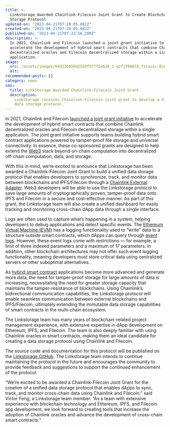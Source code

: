 ```yaml
---
title: >-
  Linkstorage Awarded Chainlink-Filecoin Joint Grant to Create Blockchain Data
  Storage Protocol
updated-on: "2023-04-21T07:28:05.882Z"
created-on: "2023-04-21T07:28:05.882Z"
published-on: "2023-04-21T07:33:56.200Z"
description: >-
  In 2021, Chainlink and Filecoin launched a joint grant initiative to
  accelerate the development of hybrid smart contracts that combine Chainlink
  decentralized oracles and Filecoin decentralized storage within a single
  application.
image:
  src: /assets/images/64423b050425d3f577f2eb36_1-qzfjf0m6l6_fzcxuic-8zg.png
  alt:
recommended-posts: []
category: news
seo:
  title: LinkStorage Awarded Chainlink-Filecoin Joint Grant
  description:
    LinkStorage receives Chainlink-Filecoin joint grant to develop a blockchain
    data storage protocol.
---
```


In 2021, Chainlink and Filecoin [launched a joint grant initiative](https://blog.chain.link/announcing-the-chainlink-and-filecoin-joint-grant-program/) to accelerate the development of hybrid smart contracts that combine Chainlink decentralized oracles and Filecoin decentralized storage within a single application. The joint grant initiative supports teams building hybrid smart contract applications powered by tamper-proof file storage and universal connectivity. In essence, these co-sponsored grants are designed to help extend the [Web3](https://blog.chain.link/web3/) stack beyond on-chain computation into decentralized off-chain computation, data, and storage.

With this in mind, we’re excited to announce that Linkstorage has been awarded a Chainlink-Filecoin Joint Grant to build a unified data storage protocol that enables developers to synchronize, track, and monitor data between blockchains and IPFS/Filecoin through a [Chainlink External Adapter](https://docs.chain.link/docs/external-adapters/). Web3 developers will be able to use the Linkstorage protocol to save large amounts of cryptographically proven, tamper-proof data onto IPFS and Filecoin in a secure and cost-effective manner. As part of this grant, the Linkstorage team will also create a unified dashboard for easily tracking and monitoring cross-chain dApp data through a single interface.

Logs are often used to capture what’s happening in a system, helping developers to debug applications and detect specific events. The [Ethereum Virtual Machine (EVM)](https://ethereum.org/en/developers/docs/evm/) has a logging functionality used to “write” data to a structure outside smart contracts, which dApps can query through [event logs](https://blog.chain.link/events-and-logging-in-solidity/). However, these event logs come with restrictions — for example, a limit of three indexed parameters and a maximum of 17 parameters. In addition, other blockchain architectures may not offer such event logging functionality, meaning developers must store critical data using centralized servers or other suboptimal alternatives.

As [hybrid smart contract](https://blog.chain.link/hybrid-smart-contracts-explained/) applications become more advanced and generate more data, the need for tamper-proof storage for large amounts of data is increasing, necessitating the need for greater storage capacity that maintains the tamper-resistance of blockchains. Using Chainlink’s bidirectional communication capabilities, the Linkstorage protocol will enable seamless communication between external blockchains and IPFS/Filecoin, ultimately extending the immutable data storage capabilities of smart contracts in the multi-chain ecosystem.

The Linkstorage team has many years of blockchain-related project management experience, with extensive expertise in dApp development on Ethereum, IPFS, and Filecoin. The team is also deeply familiar with using Chainlink oracles in smart contracts, making them an ideal candidate for creating a data storage protocol using Chainlink and Filecoin.

The source code and documentation for this protocol will be published on the [Linkstorage GitHub](https://github.com/linkstorage). The Linkstorage team intends to continue maintaining the protocol in the future and encourages the community to provide feedback and suggestions to support the continued enhancement of the protocol.

“We’re excited to be awarded a Chainlink-Filecoin Joint Grant for the creation of a unified data storage protocol that enables dApps to sync, track, and monitor cross-chain data using Chainlink and Filecoin,” said Victor Feng, a Linkstorage team member. “As a team with extensive experience with blockchain technology and Ethereum, IPFS, and Filecoin app development, we look forward to creating tools that increase the adoption of Chainlink oracles and advance the development of cross-chain smart contracts.”

<!-- The Filecoin Dev Grants program helps advance projects and aims to award additional grants to boost development in the ecosystem. Check out [other grant recipients](https://filecoinfoundation.medium.com/wave-11-dev-grant-recipients-ddc60c0b426c) and learn how you can apply for [open grants](https://github.com/filecoin-project/devgrants/blob/master/open-grants/README.md) and [Microgrants](https://github.com/filecoin-project/devgrants/blob/master/microgrants/microgrants.md). -->
